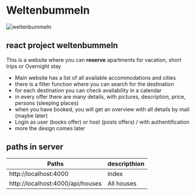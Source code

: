 
# Weltenbummeln


![weltenbummeln](https://user-images.githubusercontent.com/74241434/186416846-f1270244-8c04-47c2-84e8-40a7f669343a.png)



## react project weltenbummeln
This is a website where you can **reserve** apartments for vacation, short trips or Overnight stay
- Main website has a list of all available accommodations and cities
- there is a filter function where you can search for the destination
- for each destination you can check availability in a calendar
- in every offer there are many details, with pictures, description, price, persons (sleeping places)
- when you have booked, you will get an overview with all details by mail (maybe later)
- Login as user (books offer) or host (posts offers) / with authentification
- more the design comes later


## paths in server
Paths                                       |descripthion
--------------------------------------------|----------------------
http://localhost:4000                       | index
http://localhost:4000/api/houses            | All houses


